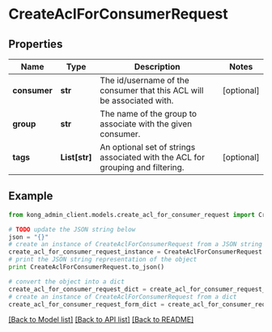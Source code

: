 # CreateAclForConsumerRequest


## Properties

Name | Type | Description | Notes
------------ | ------------- | ------------- | -------------
**consumer** | **str** | The id/username of the consumer that this ACL will be associated with.  | [optional] 
**group** | **str** | The name of the group to associate with the given consumer.  | 
**tags** | **List[str]** | An optional set of strings associated with the ACL for grouping and filtering.  | [optional] 

## Example

```python
from kong_admin_client.models.create_acl_for_consumer_request import CreateAclForConsumerRequest

# TODO update the JSON string below
json = "{}"
# create an instance of CreateAclForConsumerRequest from a JSON string
create_acl_for_consumer_request_instance = CreateAclForConsumerRequest.from_json(json)
# print the JSON string representation of the object
print CreateAclForConsumerRequest.to_json()

# convert the object into a dict
create_acl_for_consumer_request_dict = create_acl_for_consumer_request_instance.to_dict()
# create an instance of CreateAclForConsumerRequest from a dict
create_acl_for_consumer_request_form_dict = create_acl_for_consumer_request.from_dict(create_acl_for_consumer_request_dict)
```
[[Back to Model list]](../README.md#documentation-for-models) [[Back to API list]](../README.md#documentation-for-api-endpoints) [[Back to README]](../README.md)


